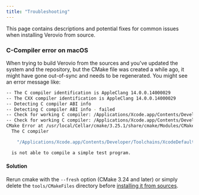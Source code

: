 ```yaml
---
title: "Troubleshooting"
---
```


This page contains descriptions and potential fixes for common issues when installing Verovio from source. 

### C-Compiler error on macOS

When trying to build Verovio from the sources and you've updated the system and the repository, but the CMake file was created a while ago, it might have gone out-of-sync and needs to be regenerated. You might see an error message like:

```bash
-- The C compiler identification is AppleClang 14.0.0.14000029
-- The CXX compiler identification is AppleClang 14.0.0.14000029
-- Detecting C compiler ABI info
-- Detecting C compiler ABI info - failed
-- Check for working C compiler: /Applications/Xcode.app/Contents/Developer/Toolchains/XcodeDefault.xctoolchain/usr/bin/cc
-- Check for working C compiler: /Applications/Xcode.app/Contents/Developer/Toolchains/XcodeDefault.xctoolchain/usr/bin/cc - broken
CMake Error at /usr/local/Cellar/cmake/3.25.1/share/cmake/Modules/CMakeTestCCompiler.cmake:70 (message):
  The C compiler

    "/Applications/Xcode.app/Contents/Developer/Toolchains/XcodeDefault.xctoolchain/usr/bin/cc"

  is not able to compile a simple test program.
```

#### Solution

Rerun cmake with the `--fresh` option (CMake 3.24 and later) or simply delete the `tools/CMakeFiles` directory before [installing it from sources](/installing-or-building-from-sources/command-line.html).
